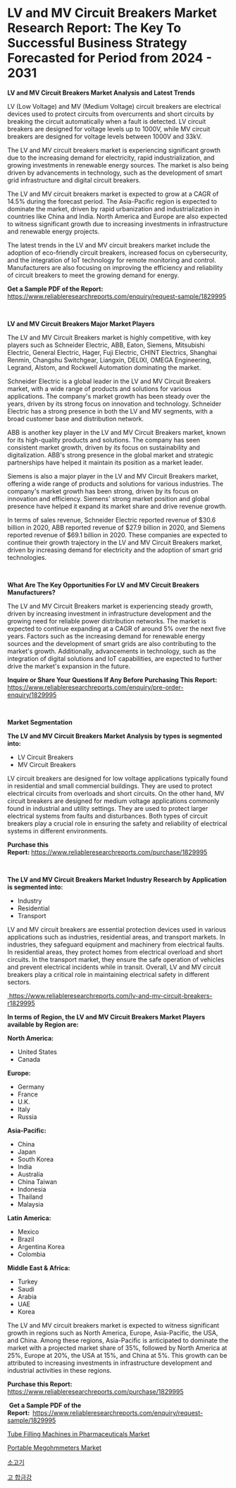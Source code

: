 <p><h1>LV and MV Circuit Breakers Market Research Report: The Key To Successful Business Strategy Forecasted for Period from 2024 - 2031</h1></p><p><strong>LV and MV Circuit Breakers Market Analysis and Latest Trends</strong></p>
<p><p>LV (Low Voltage) and MV (Medium Voltage) circuit breakers are electrical devices used to protect circuits from overcurrents and short circuits by breaking the circuit automatically when a fault is detected. LV circuit breakers are designed for voltage levels up to 1000V, while MV circuit breakers are designed for voltage levels between 1000V and 33kV.</p><p>The LV and MV circuit breakers market is experiencing significant growth due to the increasing demand for electricity, rapid industrialization, and growing investments in renewable energy sources. The market is also being driven by advancements in technology, such as the development of smart grid infrastructure and digital circuit breakers.</p><p>The LV and MV circuit breakers market is expected to grow at a CAGR of 14.5% during the forecast period. The Asia-Pacific region is expected to dominate the market, driven by rapid urbanization and industrialization in countries like China and India. North America and Europe are also expected to witness significant growth due to increasing investments in infrastructure and renewable energy projects.</p><p>The latest trends in the LV and MV circuit breakers market include the adoption of eco-friendly circuit breakers, increased focus on cybersecurity, and the integration of IoT technology for remote monitoring and control. Manufacturers are also focusing on improving the efficiency and reliability of circuit breakers to meet the growing demand for energy.</p></p>
<p><strong>Get a Sample PDF of the Report:&nbsp;</strong> <a href="https://www.reliableresearchreports.com/enquiry/request-sample/1829995">https://www.reliableresearchreports.com/enquiry/request-sample/1829995</a></p>
<p>&nbsp;</p>
<p><strong>LV and MV Circuit Breakers Major Market Players</strong></p>
<p><p>The LV and MV Circuit Breakers market is highly competitive, with key players such as Schneider Electric, ABB, Eaton, Siemens, Mitsubishi Electric, General Electric, Hager, Fuji Electric, CHINT Electrics, Shanghai Renmin, Changshu Switchgear, Liangxin, DELIXI, OMEGA Engineering, Legrand, Alstom, and Rockwell Automation dominating the market.</p><p>Schneider Electric is a global leader in the LV and MV Circuit Breakers market, with a wide range of products and solutions for various applications. The company's market growth has been steady over the years, driven by its strong focus on innovation and technology. Schneider Electric has a strong presence in both the LV and MV segments, with a broad customer base and distribution network.</p><p>ABB is another key player in the LV and MV Circuit Breakers market, known for its high-quality products and solutions. The company has seen consistent market growth, driven by its focus on sustainability and digitalization. ABB's strong presence in the global market and strategic partnerships have helped it maintain its position as a market leader.</p><p>Siemens is also a major player in the LV and MV Circuit Breakers market, offering a wide range of products and solutions for various industries. The company's market growth has been strong, driven by its focus on innovation and efficiency. Siemens' strong market position and global presence have helped it expand its market share and drive revenue growth.</p><p>In terms of sales revenue, Schneider Electric reported revenue of $30.6 billion in 2020, ABB reported revenue of $27.9 billion in 2020, and Siemens reported revenue of $69.1 billion in 2020. These companies are expected to continue their growth trajectory in the LV and MV Circuit Breakers market, driven by increasing demand for electricity and the adoption of smart grid technologies.</p></p>
<p>&nbsp;</p>
<p><strong>What Are The Key Opportunities For LV and MV Circuit Breakers Manufacturers?</strong></p>
<p><p>The LV and MV Circuit Breakers market is experiencing steady growth, driven by increasing investment in infrastructure development and the growing need for reliable power distribution networks. The market is expected to continue expanding at a CAGR of around 5% over the next five years. Factors such as the increasing demand for renewable energy sources and the development of smart grids are also contributing to the market's growth. Additionally, advancements in technology, such as the integration of digital solutions and IoT capabilities, are expected to further drive the market's expansion in the future.</p></p>
<p><strong>Inquire or Share Your Questions If Any Before Purchasing This Report:</strong> <a href="https://www.reliableresearchreports.com/enquiry/pre-order-enquiry/1829995">https://www.reliableresearchreports.com/enquiry/pre-order-enquiry/1829995</a></p>
<p>&nbsp;</p>
<p><strong>Market Segmentation</strong></p>
<p><strong>The LV and MV Circuit Breakers Market Analysis by types is segmented into:</strong></p>
<p><ul><li>LV Circuit Breakers</li><li>MV Circuit Breakers</li></ul></p>
<p><p>LV circuit breakers are designed for low voltage applications typically found in residential and small commercial buildings. They are used to protect electrical circuits from overloads and short circuits. On the other hand, MV circuit breakers are designed for medium voltage applications commonly found in industrial and utility settings. They are used to protect larger electrical systems from faults and disturbances. Both types of circuit breakers play a crucial role in ensuring the safety and reliability of electrical systems in different environments.</p></p>
<p><strong>Purchase this Report:&nbsp;</strong><a href="https://www.reliableresearchreports.com/purchase/1829995">https://www.reliableresearchreports.com/purchase/1829995</a></p>
<p>&nbsp;</p>
<p><strong>The LV and MV Circuit Breakers Market Industry Research by Application is segmented into:</strong></p>
<p><ul><li>Industry</li><li>Residential</li><li>Transport</li></ul></p>
<p><p>LV and MV circuit breakers are essential protection devices used in various applications such as industries, residential areas, and transport markets. In industries, they safeguard equipment and machinery from electrical faults. In residential areas, they protect homes from electrical overload and short circuits. In the transport market, they ensure the safe operation of vehicles and prevent electrical incidents while in transit. Overall, LV and MV circuit breakers play a critical role in maintaining electrical safety in different sectors.</p></p>
<p><a href="https://www.reliableresearchreports.com/lv-and-mv-circuit-breakers-r1829995">&nbsp;https://www.reliableresearchreports.com/lv-and-mv-circuit-breakers-r1829995</a></p>
<p><strong>In terms of Region, the LV and MV Circuit Breakers Market Players available by Region are:</strong></p>
<p>
    <p> <strong> North America: </strong>
        <ul>
            <li>United States</li>
            <li>Canada</li>
        </ul>
        </p> 
    <p> <strong> Europe: </strong>
        <ul>
            <li>Germany</li>
            <li>France</li>
            <li>U.K.</li>
            <li>Italy</li>
            <li>Russia</li>
        </ul>
        </p> 
    <p> <strong> Asia-Pacific: </strong>
        <ul>
            <li>China</li>
            <li>Japan</li>
            <li>South Korea</li>
            <li>India</li>
            <li>Australia</li>
            <li>China Taiwan</li>
            <li>Indonesia</li>
            <li>Thailand</li>
            <li>Malaysia</li>
        </ul>
        </p> 
    <p> <strong> Latin America: </strong>
        <ul>
            <li>Mexico</li>
            <li>Brazil</li>
            <li>Argentina Korea</li>
            <li>Colombia</li>
        </ul>
        </p> 
    <p> <strong> Middle East & Africa: </strong>
        <ul>
            <li>Turkey</li>
            <li>Saudi</li>
            <li>Arabia</li>
            <li>UAE</li>
            <li>Korea</li>
        </ul>
    </p>
    </p>
<p><p>The LV and MV circuit breakers market is expected to witness significant growth in regions such as North America, Europe, Asia-Pacific, the USA, and China. Among these regions, Asia-Pacific is anticipated to dominate the market with a projected market share of 35%, followed by North America at 25%, Europe at 20%, the USA at 15%, and China at 5%. This growth can be attributed to increasing investments in infrastructure development and industrial activities in these regions.</p></p>
<p><strong>Purchase this Report: </strong><a href="https://www.reliableresearchreports.com/purchase/1829995">https://www.reliableresearchreports.com/purchase/1829995</a></p>
<p>&nbsp;<strong>Get a Sample PDF of the Report:&nbsp;&nbsp;</strong><a href="https://www.reliableresearchreports.com/enquiry/request-sample/1829995">https://www.reliableresearchreports.com/enquiry/request-sample/1829995</a></p>
<p><strong></strong></p>
<p><p><a href="https://github.com/IzaiahBartell/Market-Research-Report-List-2/blob/main/tube-filling-machines-in-pharmaceuticals-market.md">Tube Filling Machines in Pharmaceuticals Market</a></p><p><a href="https://github.com/biheemgalvinlouises6hokrh3h/Market-Research-Report-List-3/blob/main/portable-megohmmeters-market.md">Portable Megohmmeters Market</a></p><p><a href="https://github.com/mdmazharulnwr786/Market-Research-Report-List-2/blob/main/471846871221.md">소고기</a></p><p><a href="https://github.com/berlianaparadilla48/Market-Research-Report-List-2/blob/main/252590671220.md">고 합금강</a></p></p>